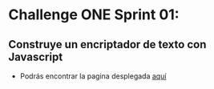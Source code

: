# Challenge ONE Sprint 01:
## Construye un encriptador de texto con Javascript

* Podrás encontrar la pagina desplegada [aquí](https://angelov12.github.io/Encriptador-Oracle-One-G6/)

